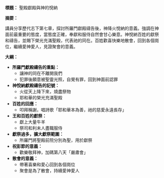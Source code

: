 **標題：** 聖殿獻殿與神的悅納

**摘要：**

講員分享歷代志下第七章，探討所羅門獻殿禱告後，神降火悅納的意義。強調在神面前最重要的態度，當態度正確，奉獻和服侍自然會甘心樂意。神悅納百姓的獻祭和禱告，並賜下榮光充滿聖殿，代表祂的同在。百姓歡喜快樂地散會，回到各個崗位，繼續愛神愛人，見證聚會的意義。

**大綱：**

* **所羅門獻殿禱告的重點：**
    * 讓神的同在不離開我們
    * 犯罪後願意被聖靈光照，自覺有罪，回到神面前認罪
* **神悅納獻殿禱告的記號：**
    * 火從天上降下來，燒盡祭物
    * 耶和華的榮光充滿聖殿
* **百姓的回應：**
    * 叩拜稱謝，唱詩歌「耶和華本為善，祂的慈愛永遠長存」
* **王和百姓的獻祭：**
    * 獻上大量牛羊
    * 祭司和利未人盡職服侍
* **獻祭過多，擴大獻祭範圍：**
    * 所羅門將聖殿前院分別為聖，用於獻祭
* **祝彭節的意義：**
    * 歡樂敬拜神，加碼第八天「嚴肅會」
* **散會的意義：**
    * 帶著喜樂和愛心回到各個崗位
    * 聚會是為了散會，持續愛神愛人